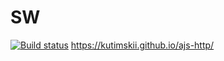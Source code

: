 # SW
[![Build status](https://ci.appveyor.com/api/projects/status/hcdlp2bw9tnvoo31?svg=true)](https://ci.appveyor.com/project/Kutimskii/ajs-serviceworkers-frontend) https://kutimskii.github.io/ajs-http/
